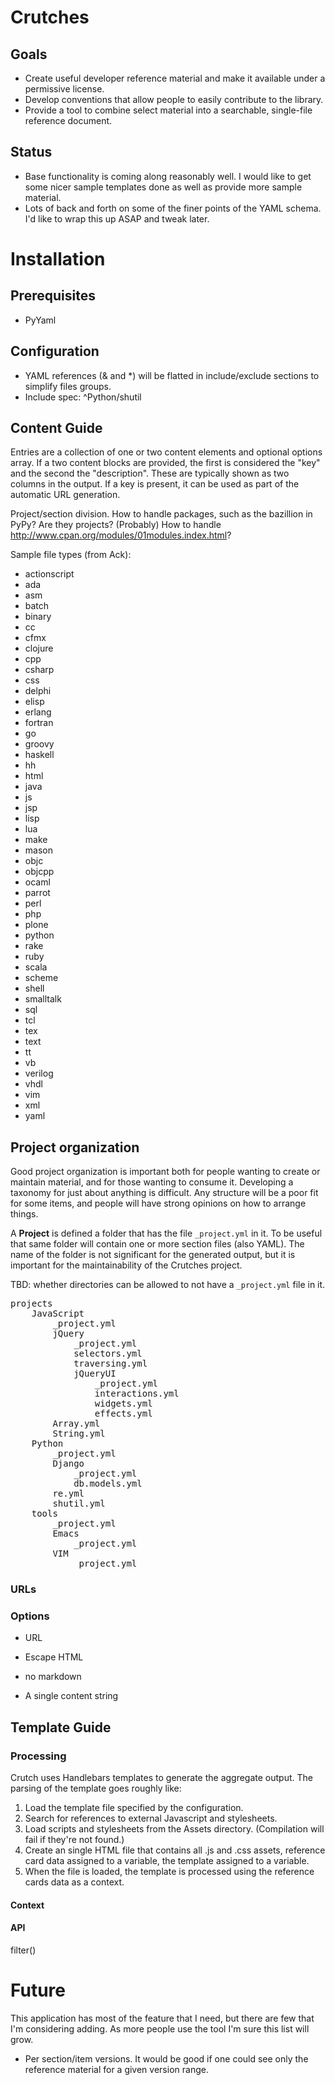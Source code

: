 # Crutches

## Goals

* Create useful developer reference material and make it available under a permissive license.
* Develop conventions that allow people to easily contribute to the library.
* Provide a tool to combine select material into a searchable, single-file reference document.

## Status

* Base functionality is coming along reasonably well. I would like to get some nicer sample templates done as well as provide more sample material.
* Lots of back and forth on some of the finer points of the YAML schema. I'd like to wrap this up ASAP and tweak later.

# Installation

## Prerequisites

* PyYaml

## Configuration

* YAML references (& and \*)  will be flatted in include/exclude sections to simplify files groups.
* Include spec:  ^Python/shutil

## Content Guide

Entries are a collection of one or two content elements and optional options array. If a two content blocks are provided,
the first is considered the "key" and the second the "description". These are typically shown as two columns in the output.
If a key is present, it can be used as part of the automatic URL generation.

Project/section division.
How to handle packages, such as the bazillion in PyPy?  Are they projects?  (Probably)
How to handle http://www.cpan.org/modules/01modules.index.html?

Sample file types (from Ack):

* actionscript
* ada
* asm
* batch
* binary
* cc
* cfmx
* clojure
* cpp
* csharp
* css
* delphi
* elisp
* erlang
* fortran
* go
* groovy
* haskell
* hh
* html
* java
* js
* jsp
* lisp
* lua
* make
* mason
* objc
* objcpp
* ocaml
* parrot
* perl
* php
* plone
* python
* rake
* ruby
* scala
* scheme
* shell
* smalltalk
* sql
* tcl
* tex
* text
* tt
* vb
* verilog
* vhdl
* vim
* xml
* yaml

## Project organization

Good project organization is important both for people wanting to create
or maintain material, and for those wanting to consume it. Developing a
taxonomy for just about anything is difficult. Any structure will be a poor
fit for some items, and people will have strong opinions on how to arrange
things.

A **Project** is defined a folder that has the file `_project.yml` in it. To be
useful that same folder will contain one or more section files (also YAML). The
name of the folder is not significant for the generated output, but it is
important for the maintainability of the Crutches project.

TBD: whether directories can be allowed to not have a `_project.yml` file in it.

<pre>
projects
    JavaScript
        _project.yml
        jQuery
            _project.yml
            selectors.yml
            traversing.yml
            jQueryUI
                _project.yml
                interactions.yml
                widgets.yml
                effects.yml
        Array.yml
        String.yml
    Python
        _project.yml
        Django
            _project.yml
            db.models.yml
        re.yml
        shutil.yml
    tools
        _project.yml
        Emacs
            _project.yml
        VIM
            _project.yml
</pre>

### URLs


### Options

* URL
* Escape HTML
* no markdown

* A single content string
## Template Guide

### Processing

Crutch uses Handlebars templates to generate the aggregate output. The parsing of the template goes roughly like:

1. Load the template file specified by the configuration.
2. Search for references to external Javascript and stylesheets.
3. Load scripts and stylesheets from the Assets directory. (Compilation will fail if they're not found.)
4. Create an single HTML file that contains all .js and .css assets, reference card data assigned to a variable, the template assigned to a variable.
5. When the file is loaded, the template is processed using the reference cards data as a context.

#### Context
#### API
filter()


# Future

This application has most of the feature that I need, but there are few that I'm considering adding. As more people use the
tool I'm sure this list will grow.

* Per section/item versions. It would be good if one could see only the reference material for a given version range.

